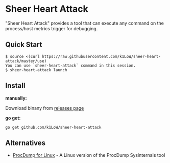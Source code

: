 # Sheer Heart Attack

"Sheer Heart Attack" provides a tool that can execute any command on the process/host metrics trigger for debugging.

## Quick Start

``` console
$ source <(curl https://raw.githubusercontent.com/k1LoW/sheer-heart-attack/master/use)
You can use `sheer-heart-attack` command in this session.
$ sheer-heart-attack launch
```

## Install

**manually:**

Download binany from [releases page](https://github.com/k1LoW/sheer-heart-attack/releases)

**go get:**

``` console
go get github.com/k1LoW/sheer-heart-attack
```

## Alternatives

- [ProcDump for Linux](https://github.com/Microsoft/ProcDump-for-Linux) - A Linux version of the ProcDump Sysinternals tool
